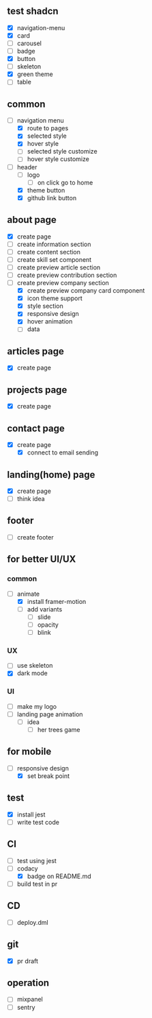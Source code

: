 ## test shadcn

-   [x] navigation-menu
-   [x] card
-   [ ] carousel
-   [ ] badge
-   [x] button
-   [ ] skeleton
-   [x] green theme
-   [ ] table

## common

-   [ ] navigation menu
    -   [x] route to pages
    -   [x] selected style
    -   [x] hover style
    -   [ ] selected style customize
    -   [ ] hover style customize
-   [ ] header
    -   [ ] logo
        -   [ ] on click go to home
    -   [x] theme button
    -   [x] github link button

## about page

-   [x] create page
-   [ ] create information section
-   [ ] create content section
-   [ ] create skill set component
-   [ ] create preview article section
-   [ ] create preview contribution section
-   [ ] create preview company section
    -   [x] create preview company card component
    -   [x] icon theme support
    -   [x] style section
    -   [x] responsive design
    -   [x] hover animation
    -   [ ] data

## articles page

-   [x] create page

## projects page

-   [x] create page

## contact page

-   [x] create page
    -   [x] connect to email sending

## landing(home) page

-   [x] create page
-   [ ] think idea

## footer

-   [ ] create footer

## for better UI/UX

### common

-   [ ] animate
    -   [x] install framer-motion
    -   [ ] add variants
        -   [ ] slide
        -   [ ] opacity
        -   [ ] blink

### UX

-   [ ] use skeleton
-   [x] dark mode

### UI

-   [ ] make my logo
-   [ ] landing page animation
    -   [ ] idea
        -   [ ] her trees game

## for mobile

-   [ ] responsive design
    -   [x] set break point

## test

-   [x] install jest
-   [ ] write test code

## CI

-   [ ] test using jest
-   [ ] codacy
    -   [x] badge on README.md
-   [ ] build test in pr

## CD

-   [ ] deploy.dml

## git

-   [x] pr draft

## operation

-   [ ] mixpanel
-   [ ] sentry
